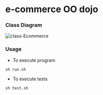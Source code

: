 # e-commerce OO dojo

### Class Diagram

![class-Ecommerce](https://github.com/gabrielSpassos/c-plus-plus-sandbox/assets/32275521/ede0e538-6775-4778-8b1a-bcac8dcf66ff)

### Usage

* To execute program 
```shell
sh run.sh
```

* To execute tests
```shell
sh test.sh
```
